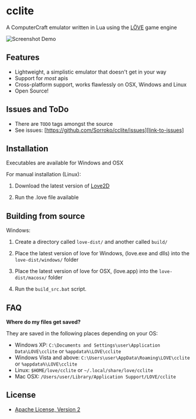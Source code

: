cclite
======

A ComputerCraft emulator written in Lua using the [LÖVE][link-to-love] game engine

![Screenshot Demo][image-screenshot-1]

Features
--------
- Lightweight, a simplistic emulator that doesn't get in your way
- Support for _most_ apis
- Cross-platform support, works flawlessly on OSX, Windows and Linux
- Open Source!

Issues and ToDo
--------
- There are `TODO` tags amongst the source
- See issues: [https://github.com/Sorroko/cclite/issues][link-to-issues]

Installation
------------
Executables are available for Windows and OSX

For manual installation (Linux):

1. Download the latest version of [Love2D][link-to-love]

2. Run the .love file available

Building from source
------------
Windows:

1. Create a directory called `love-dist/` and another called `build/`

2. Place the latest version of love for Windows, (love.exe and dlls) into the `love-dist/windows/` folder

3. Place the latest version of love for OSX, (love.app) into the `love-dist/macosx/` folder

4. Run the `build_src.bat` script.

FAQ
------------
**Where do my files get saved?**

They are saved in the following places depending on your OS:

- Windows XP: `C:\Documents and Settings\user\Application Data\LOVE\cclite` or `%appdata%\LOVE\cclite`
- Windows Vista and above: `C:\Users\user\AppData\Roaming\LOVE\cclite` or `%appdata%\LOVE\cclite`
- Linux: `$HOME/love/cclite` or `~/.local/share/love/cclite`
- Mac OSX: `/Users/user/Library/Application Support/LOVE/cclite`

License
-------
- [Apache License, Version 2][apache-license]


[image-screenshot-1]:https://dl.dropboxusercontent.com/u/53730212/cclove_demo.png
[link-to-love]:http://love2d.org/
[link-to-issues]:https://github.com/Sorroko/cclite/issues
[apache-license]:http://www.apache.org/licenses/LICENSE-2.0.html
